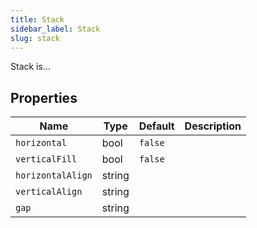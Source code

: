 ```yaml
---
title: Stack
sidebar_label: Stack
slug: stack
---
```


Stack is...

## Properties

| Name      | Type      | Default | Description |
| --------- | --------- | ------------- | ----------- |
| `horizontal`      | bool    | `false`  |  |
| `verticalFill` | bool      | `false`        |  |
| `horizontalAlign` | string      |         |  |
| `verticalAlign`      | string    |               |     |
| `gap`      | string    |               |     |